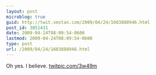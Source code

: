 ```yaml
---
layout: post
microblog: true
guid: http://twit.vmstan.com/2009/04/24/1603880946.html
post_id: 3051431
date: 2009-04-24T08:09:54-0600
lastmod: 2009-04-24T08:09:54-0600
type: post
url: /2009/04/24/1603880946.html
---
```

Oh yes. I believe.  [twitpic.com/3w49m](http://twitpic.com/3w49m)
